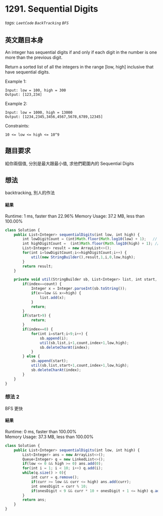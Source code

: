 # 1291. Sequential Digits
###### tags: `LeetCode` `BackTracking` `BFS`

## 英文題目本身
An integer has sequential digits if and only if each digit in the number is one more than the previous digit.

Return a sorted list of all the integers in the range [low, high] inclusive that have sequential digits.

Example 1:
```
Input: low = 100, high = 300
Output: [123,234]
```
Example 2:
```
Input: low = 1000, high = 13000
Output: [1234,2345,3456,4567,5678,6789,12345]
 ```

Constraints:
```
10 <= low <= high <= 10^9
```
## 題目要求
給你兩個值, 分別是最大跟最小值, 求他們範圍內的 Sequential Digits
## 想法
backtracking, 別人的作法
#### 結果
Runtime: 1 ms, faster than 22.96% 
Memory Usage: 37.2 MB, less than 100.00% 
```javascript
class Solution {
    public List<Integer> sequentialDigits(int low, int high) {
        int lowDigitCount = (int)Math.floor(Math.log10(low) + 1);   // Number of digits in low
        int highDigitCount =  (int)Math.floor(Math.log10(high) + 1); // Number of digits in high
        List<Integer> result = new ArrayList<>();
        for(int i=lowDigitCount;i<=highDigitCount;i++) {
            util(new StringBuilder(),result,1,i,0,low,high);
        }
        return result;
    }

    private void util(StringBuilder sb, List<Integer> list, int start, int count, int index, int low, int high) {
        if(index==count) {
            Integer x = Integer.parseInt(sb.toString());
            if(x>=low && x<=high) {
                list.add(x);
            }
            return;
        }
        if(start>9) {
            return;
        }
        if(index==0) {
            for(int i=start;i<9;i++) {
                sb.append(i);
                util(sb,list,i+1,count,index+1,low,high);
                sb.deleteCharAt(index);
            }
        } else {
            sb.append(start);
            util(sb,list,start+1,count,index+1,low,high);
            sb.deleteCharAt(index);
        }
    }
}
```

### 想法 2
BFS 更快

#### 結果
Runtime: 0 ms, faster than 100.00% \
Memory Usage: 37.3 MB, less than 100.00%
```javascript
class Solution {
    public List<Integer> sequentialDigits(int low, int high) {
        List<Integer> ans = new ArrayList<>();
        Queue<Integer> q = new LinkedList<>();
        if(low <= 0 && high >= 0) ans.add(0);
        for(int i = 1; i < 10; i++) q.add(i);
        while(q.size() > 0){
            int curr = q.remove();
            if(curr >= low && curr <= high) ans.add(curr);
            int onesDigit = curr % 10;
            if(onesDigit < 9 && curr * 10 + onesDigit + 1 <= high) q.add(curr * 10 + onesDigit + 1);
        }
        return ans;
    }
}
```